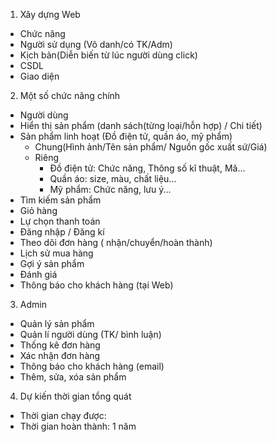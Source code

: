 1. Xây dựng Web
- Chức năng
- Người sử dụng (Vô danh/có TK/Adm)
- Kịch bản(Diễn biến từ lúc người dùng click)
- CSDL
- Giao diện

2. Một số chức năng chính
- Người dùng
- Hiển thị sản phẩm (danh sách(từng loại/hỗn hợp) / Chi tiết)
- Sản phẩm linh hoạt (Đồ điện tử, quần áo, mỹ phẩm)
  - Chung(Hình ảnh/Tên sản phẩm/ Nguồn gốc xuất sứ/Giá)
  - Riêng
     - Đồ điện tử: Chức năng, Thông số kĩ thuật, Mã...
     - Quần áo: size, màu, chất liệu...
     - Mỹ phẩm: Chức năng, lưu ý...
- Tìm kiếm sản phẩm
- Giỏ hàng
- Lự chọn thanh toán
- Đăng nhập / Đăng kí
- Theo dõi đơn hàng ( nhận/chuyển/hoàn thành)
- Lịch sử mua hàng
- Gợi ý sản phẩm 
- Đánh giá
- Thông báo cho khách hàng (tại Web)


3. Admin 
- Quản lý sản phẩm
- Quản lí người dùng (TK/ bình luận)
- Thống kê đơn hàng
- Xác nhận đơn hàng
- Thông báo cho khách hàng (email)
- Thêm, sửa, xóa sản phẩm

4. Dự kiến thời gian tổng quát
- Thời gian chạy được:
- Thời gian hoàn thành: 1 năm

